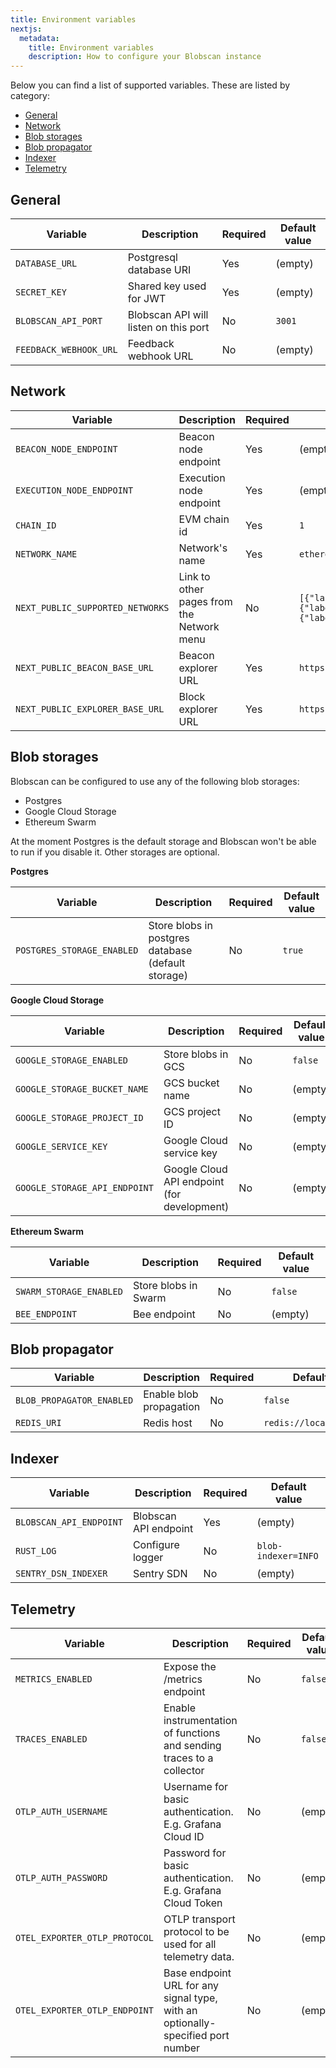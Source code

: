 ```yaml
---
title: Environment variables
nextjs:
  metadata:
    title: Environment variables
    description: How to configure your Blobscan instance
---
```


Below you can find a list of supported variables.
These are listed by category:

- [General](#general)
- [Network](#network)
- [Blob storages](#blob-storages)
- [Blob propagator](#blob-propagator)
- [Indexer](#indexer)
- [Telemetry](#telemetry)

## General

| Variable               | Description                           | Required | Default value |
| ---------------------- | ------------------------------------- | -------- | ------------- |
| `DATABASE_URL`         | Postgresql database URI               | Yes      | (empty)       |
| `SECRET_KEY`           | Shared key used for JWT               | Yes      | (empty)       |
| `BLOBSCAN_API_PORT`    | Blobscan API will listen on this port | No       | `3001`        |
| `FEEDBACK_WEBHOOK_URL` | Feedback webhook URL                  | No       | (empty)       |

## Network

| Variable                         | Description                               | Required | Default value                                                                                                                                                                |
| -------------------------------- | ----------------------------------------- | -------- | ---------------------------------------------------------------------------------------------------------------------------------------------------------------------------- |
| `BEACON_NODE_ENDPOINT`           | Beacon node endpoint                      | Yes      | (empty)                                                                                                                                                                      |
| `EXECUTION_NODE_ENDPOINT`        | Execution node endpoint                   | Yes      | (empty)                                                                                                                                                                      |
| `CHAIN_ID`                       | EVM chain id                              | Yes      | `1`                                                                                                                                                                          |
| `NETWORK_NAME`                   | Network's name                            | Yes      | `ethereum`                                                                                                                                                                   |
| `NEXT_PUBLIC_SUPPORTED_NETWORKS` | Link to other pages from the Network menu | No       | `[{"label":"Mainnet","href":"https://blobscan.com/"},{"label":"Holesky","href":"https://holesky.blobscan.com/"},{"label":"Sepolia","href":"https://sepolia.blobscan.com/"}]` |
| `NEXT_PUBLIC_BEACON_BASE_URL`    | Beacon explorer URL                       | Yes      | `https://beaconcha.in/`                                                                                                                                                      |
| `NEXT_PUBLIC_EXPLORER_BASE_URL`  | Block explorer URL                        | Yes      | `https://etherscan.io`                                                                                                                                                       |

## Blob storages

Blobscan can be configured to use any of the following blob storages:

- Postgres
- Google Cloud Storage
- Ethereum Swarm

At the moment Postgres is the default storage and Blobscan won't be able to run if you disable it. Other storages are optional.

**Postgres**

| Variable                   | Description                                        | Required | Default value |
| -------------------------- | -------------------------------------------------- | -------- | ------------- |
| `POSTGRES_STORAGE_ENABLED` | Store blobs in postgres database (default storage) | No       | `true`        |

**Google Cloud Storage**

| Variable                      | Description                                 | Required | Default value |
| ----------------------------- | ------------------------------------------- | -------- | ------------- |
| `GOOGLE_STORAGE_ENABLED`      | Store blobs in GCS                          | No       | `false`       |
| `GOOGLE_STORAGE_BUCKET_NAME`  | GCS bucket name                             | No       | (empty)       |
| `GOOGLE_STORAGE_PROJECT_ID`   | GCS project ID                              | No       | (empty)       |
| `GOOGLE_SERVICE_KEY`          | Google Cloud service key                    | No       | (empty)       |
| `GOOGLE_STORAGE_API_ENDPOINT` | Google Cloud API endpoint (for development) | No       | (empty)       |

**Ethereum Swarm**

| Variable                | Description          | Required | Default value |
| ----------------------- | -------------------- | -------- | ------------- |
| `SWARM_STORAGE_ENABLED` | Store blobs in Swarm | No       | `false`       |
| `BEE_ENDPOINT`          | Bee endpoint         | No       | (empty)       |

## Blob propagator

| Variable                  | Description             | Required | Default value              |
| ------------------------- | ----------------------- | -------- | -------------------------- |
| `BLOB_PROPAGATOR_ENABLED` | Enable blob propagation | No       | `false`                    |
| `REDIS_URI`               | Redis host              | No       | `redis://localhost:6379/1` |

## Indexer

| Variable                | Description           | Required | Default value       |
| ----------------------- | --------------------- | -------- | ------------------- |
| `BLOBSCAN_API_ENDPOINT` | Blobscan API endpoint | Yes      | (empty)             |
| `RUST_LOG`              | Configure logger      | No       | `blob-indexer=INFO` |
| `SENTRY_DSN_INDEXER`    | Sentry SDN            | No       | (empty)             |

## Telemetry

| Variable                      | Description                                                                     | Required | Default value |
| ----------------------------- | ------------------------------------------------------------------------------- | -------- | ------------- |
| `METRICS_ENABLED`             | Expose the /metrics endpoint                                                    | No       | `false`       |
| `TRACES_ENABLED`              | Enable instrumentation of functions and sending traces to a collector           | No       | `false`       |
| `OTLP_AUTH_USERNAME`          | Username for basic authentication. E.g. Grafana Cloud ID                        | No       | (empty)       |
| `OTLP_AUTH_PASSWORD`          | Password for basic authentication. E.g. Grafana Cloud Token                     | No       | (empty)       |
| `OTEL_EXPORTER_OTLP_PROTOCOL` | OTLP transport protocol to be used for all telemetry data.                      | No       | (empty)       |
| `OTEL_EXPORTER_OTLP_ENDPOINT` | Base endpoint URL for any signal type, with an optionally-specified port number | No       | (empty)       |
